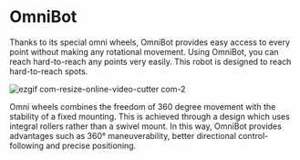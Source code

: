 # OmniBot


Thanks to its special omni wheels, OmniBot provides easy access to every point without making any rotational movement. Using OmniBot, you can reach hard-to-reach any points very easily. This robot is designed to reach hard-to-reach spots.

![ezgif com-resize-_online-video-cutter com_-_2_](https://user-images.githubusercontent.com/112697142/224017310-1190d15f-7464-42bb-b873-c95a8321129c.gif)


Omni wheels combines the freedom of 360 degree movement with the stability of a fixed mounting. This is achieved through a design which uses integral rollers rather than a swivel mount. 
In this way, OmniBot provides advantages such as 360° maneuverability, better directional control-following and precise positioning.

